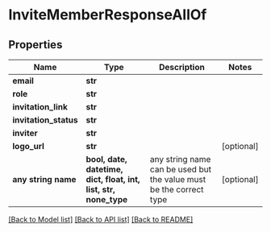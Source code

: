 # InviteMemberResponseAllOf


## Properties
Name | Type | Description | Notes
------------ | ------------- | ------------- | -------------
**email** | **str** |  | 
**role** | **str** |  | 
**invitation_link** | **str** |  | 
**invitation_status** | **str** |  | 
**inviter** | **str** |  | 
**logo_url** | **str** |  | [optional] 
**any string name** | **bool, date, datetime, dict, float, int, list, str, none_type** | any string name can be used but the value must be the correct type | [optional]

[[Back to Model list]](../README.md#documentation-for-models) [[Back to API list]](../README.md#documentation-for-api-endpoints) [[Back to README]](../README.md)


